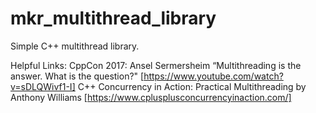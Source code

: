 # mkr_multithread_library

Simple C++ multithread library.

Helpful Links:
CppCon 2017: Ansel Sermersheim “Multithreading is the answer. What is the question?" [https://www.youtube.com/watch?v=sDLQWivf1-I]
C++ Concurrency in Action: Practical Multithreading by Anthony Williams [https://www.cplusplusconcurrencyinaction.com/]
